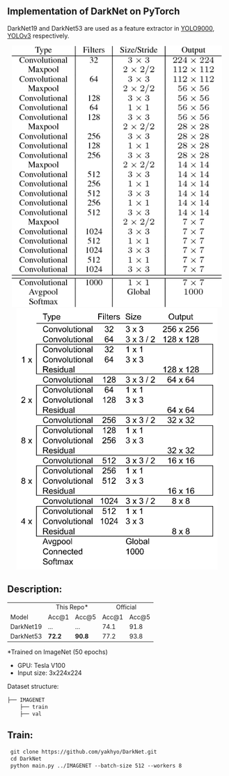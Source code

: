 ## Implementation of DarkNet on PyTorch

DarkNet19 and DarkNet53 are used as a feature extractor in [YOLO9000](https://arxiv.org/pdf/1612.08242.pdf), [YOLOv3](https://pjreddie.com/media/files/papers/YOLOv3.pdf) respectively.
<div align='center'>
  <img src='assets/darknet19.png' height="600px">
  <img src='assets/darknet53.png' height="600px">
</div>

##
## Description:
<table>
  <tr>
    <td></td>
    <td colspan="2" align="center">This Repo*</td>
    <td colspan="2" align="center">Official</td>
  </tr>
  <tr>
    <td>Model</td>
    <td>Acc@1</td>
    <td>Acc@5</td>
    <td>Acc@1</td>
    <td>Acc@5</td>
  </tr>
  <tr>
    <td>DarkNet19</td>
    <td>...</td>
    <td>...</td>
    <td>74.1</td>
    <td>91.8</td>
  </tr>
  <tr>
    <td>DarkNet53</td>
    <td><strong>72.2</strong></td>
    <td><strong>90.8</strong></td>
    <td>77.2</td>
    <td>93.8</td>
  </tr>
</table>
*Trained on ImageNet (50 epochs)

- GPU: Tesla V100
- Input size: 3x224x224

Dataset structure:

```
├── IMAGENET 
    ├── train
    ├── val
```

## Train:
```
 git clone https://github.com/yakhyo/DarkNet.git
 cd DarkNet
 python main.py ../IMAGENET --batch-size 512 --workers 8
```
